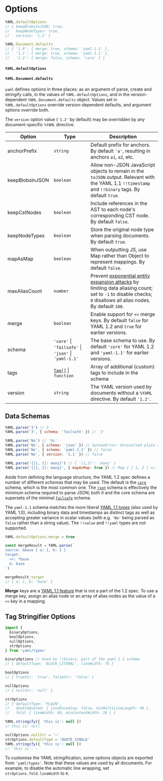 # Options

```js
YAML.defaultOptions
// { keepBlobsInJSON: true,
//   keepNodeTypes: true,
//   version: '1.2' }

YAML.Document.defaults
// { '1.0': { merge: true, schema: 'yaml-1.1' },
//   '1.1': { merge: true, schema: 'yaml-1.1' },
//   '1.2': { merge: false, schema: 'core' } }
```

#### `YAML.defaultOptions`

#### `YAML.Document.defaults`

`yaml` defines options in three places: as an argument of parse, create and stringify calls, in the values of `YAML.defaultOptions`, and in the version-dependent `YAML.Document.defaults` object. Values set in `YAML.defaultOptions` override version-dependent defaults, and argument options override both.

The `version` option value (`'1.2'` by default) may be overridden by any document-specific `%YAML` directive.

| Option          | Type                                                             | Description                                                                                                                                                     |
| --------------- | ---------------------------------------------------------------- | --------------------------------------------------------------------------------------------------------------------------------------------------------------- |
| anchorPrefix    | `string`                                                         | Default prefix for anchors. By default `'a'`, resulting in anchors `a1`, `a2`, etc.                                                                             |
| keepBlobsInJSON | `boolean`                                                        | Allow non-JSON JavaScript objects to remain in the `toJSON` output. Relevant with the YAML 1.1 `!!timestamp` and `!!binary` tags. By default `true`.            |
| keepCstNodes    | `boolean`                                                        | Include references in the AST to each node's corresponding CST node. By default `false`.                                                                        |
| keepNodeTypes   | `boolean`                                                        | Store the original node type when parsing documents. By default `true`.                                                                                         |
| mapAsMap        | `boolean`                                                        | When outputting JS, use Map rather than Object to represent mappings. By default `false`.                                                                       |
| maxAliasCount   | `number`                                                         | Prevent [exponential entity expansion attacks] by limiting data aliasing count; set to `-1` to disable checks; `0` disallows all alias nodes. By default `100`. |
| merge           | `boolean`                                                        | Enable support for `<<` merge keys. By default `false` for YAML 1.2 and `true` for earlier versions.                                                            |
| schema          | `'core'` &vert; `'failsafe'` &vert; `'json'` &vert; `'yaml-1.1'` | The base schema to use. By default `'core'` for YAML 1.2 and `'yaml-1.1'` for earlier versions.                                                                 |
| tags            | [`Tag[]`](#tag) &vert; `function`                                | Array of additional (custom) tags to include in the schema                                                                                                      |
| version         | `string`                                                         | The YAML version used by documents without a `%YAML` directive. By default `'1.2'`.                                                                             |

[exponential entity expansion attacks]: https://en.wikipedia.org/wiki/Billion_laughs_attack

## Data Schemas

```js
YAML.parse('3') // 3
YAML.parse('3', { schema: 'failsafe' }) // '3'

YAML.parse('No') // 'No'
YAML.parse('No', { schema: 'json' }) // SyntaxError: Unresolved plain scalar "No"
YAML.parse('No', { schema: 'yaml-1.1' }) // false
YAML.parse('No', { version: '1.1' }) // false

YAML.parse('{[1, 2]: many}') // { '[1,2]': 'many' }
YAML.parse('{[1, 2]: many}', { mapAsMap: true }) // Map { [ 1, 2 ] => 'many' }
```

Aside from defining the language structure, the YAML 1.2 spec defines a number of different _schemas_ that may be used. The default is the [`core`](http://yaml.org/spec/1.2/spec.html#id2804923) schema, which is the most common one. The [`json`](http://yaml.org/spec/1.2/spec.html#id2803231) schema is effectively the minimum schema required to parse JSON; both it and the core schema are supersets of the minimal [`failsafe`](http://yaml.org/spec/1.2/spec.html#id2802346) schema.

The `yaml-1.1` schema matches the more liberal [YAML 1.1 types](http://yaml.org/type/) (also used by YAML 1.0), including binary data and timestamps as distinct tags as well as accepting greater variance in scalar values (with e.g. `'No'` being parsed as `false` rather than a string value). The `!!value` and `!!yaml` types are not supported.

```js
YAML.defaultOptions.merge = true

const mergeResult = YAML.parse(`
source: &base { a: 1, b: 2 }
target:
  <<: *base
  b: base
`)

mergeResult.target
// { a: 1, b: 'base' }
```

**Merge** keys are a [YAML 1.1 feature](http://yaml.org/type/merge.html) that is not a part of the 1.2 spec. To use a merge key, assign an alias node or an array of alias nodes as the value of a `<<` key in a mapping.

## Tag Stringifier Options

```js
import {
  binaryOptions,
  boolOptions,
  nullOptions,
  strOptions
} from 'yaml/types'

binaryOptions // Used by !!binary, part of the yaml-1.1 schema
// { defaultType: 'BLOCK_LITERAL', lineWidth: 76 }

boolOptions
// { trueStr: 'true', falseStr: 'false' }

nullOptions
// { nullStr: 'null' }

strOptions
// { defaultType: 'PLAIN',
//   doubleQuoted: { jsonEncoding: false, minMultiLineLength: 40 },
//   fold: { lineWidth: 80, minContentWidth: 20 } }

YAML.stringify({ 'this is': null })
// this is: null

nullOptions.nullStr = '~'
strOptions.defaultType = 'QUOTE_SINGLE'
YAML.stringify({ 'this is': null })
// 'this is': ~
```

To customise the YAML stringification, some options objects are exported from `'yaml/types'`. Note that these values are used by all documents. For example, to disable the automatic line wrapping, set `strOptions.fold.lineWidth` to `0`.

